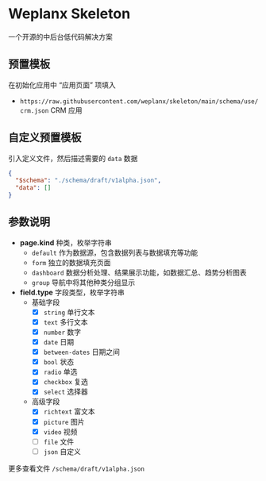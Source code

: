 # Weplanx Skeleton

一个开源的中后台低代码解决方案

## 预置模板

在初始化应用中 “应用页面” 项填入

- `https://raw.githubusercontent.com/weplanx/skeleton/main/schema/use/crm.json` CRM 应用

## 自定义预置模板

引入定义文件，然后描述需要的 `data` 数据

```json
{
  "$schema": "./schema/draft/v1alpha.json",
  "data": []
}
```

## 参数说明

- **page.kind** 种类，枚举字符串
    - `default` 作为数据源，包含数据列表与数据填充等功能
    - `form` 独立的数据填充页面
    - `dashboard` 数据分析处理、结果展示功能，如数据汇总、趋势分析图表
    - `group` 导航中将其他种类分组显示
- **field.type** 字段类型，枚举字符串
    - 基础字段
        - [x] `string` 单行文本
        - [x] `text` 多行文本
        - [x] `number` 数字
        - [x] `date` 日期
        - [x] `between-dates` 日期之间
        - [x] `bool` 状态
        - [x] `radio` 单选
        - [x] `checkbox` 复选
        - [x] `select` 选择器
    - 高级字段
        - [x] `richtext` 富文本
        - [x] `picture` 图片
        - [x] `video` 视频
        - [ ] `file` 文件
        - [ ] `json` 自定义

更多查看文件 `/schema/draft/v1alpha.json`
